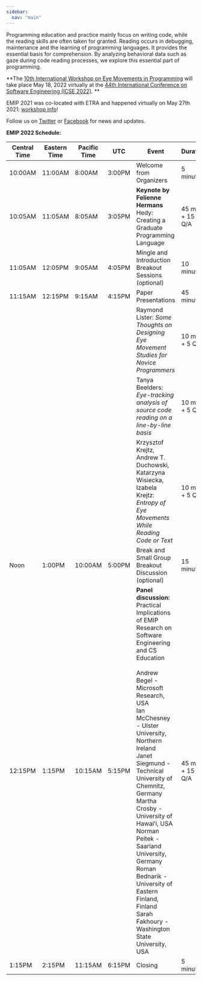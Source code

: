 ```yaml
---
sidebar:
  nav: "main"
---
```

Programming education and practice mainly focus on writing code, while the reading skills are often taken for granted. Reading occurs in debugging, maintenance and the learning of programming languages. It provides the essential basis for comprehension. By analyzing behavioral data such as gaze during code reading processes, we explore this essential part of programming.

**The [10th International Workshop on Eye Movements in Programming](/workshop/emip-2022/) will take place May 18, 2022 virtually at the [44th International Conference on Software Engineering (ICSE 2022)](https://conf.researchr.org/home/icse-2022). **

EMIP 2021 was co-located with ETRA and happened virtually on May 27th 2021: [workshop info](/workshop/emip-2021)!

Follow us on [Twitter](https://twitter.com/emipws) or [Facebook](https://www.facebook.com/emipws/) for news and updates.

**EMIP 2022 Schedule:**

| Central Time | Eastern Time | Pacific Time | UTC | Event | Duration |
| --- | --- | --- | --- | --- | --- |
| 10:00AM | 11:00AM | 8:00AM | 3:00PM | Welcome from Organizers | 5 minutes |
| 10:05AM | 11:05AM | 8:05AM | 3:05PM | **Keynote by Felienne Hermans**<br />Hedy: Creating a Graduate Programming Language | 45 mins + 15 Q/A|
| 11:05AM | 12:05PM | 9:05AM | 4:05PM | Mingle and Introduction Breakout Sessions (optional) | 10 minutes |
| 11:15AM | 12:15PM | 9:15AM | 4:15PM | Paper Presentations | 45 minutes |
| | | | | Raymond Lister: *Some Thoughts on Designing Eye Movement Studies for Novice Programmers* | 10 mins + 5 Q/A |
| | | | | Tanya Beelders: *Eye-tracking analysis of source code reading on a line-by-line basis* | 10 mins + 5 Q/A |
| | | | | Krzysztof Krejtz, Andrew T. Duchowski, Katarzyna Wisiecka, Izabela Krejtz: *Entropy of Eye Movements While Reading Code or Text* | 10 mins + 5 Q/A |
| Noon | 1:00PM | 10:00AM | 5:00PM | Break and Small Group Breakout Discussion (optional) | 15 minutes
| 12:15PM | 1:15PM | 10:15AM | 5:15PM | **Panel discussion:** Practical Implications of EMIP Research on Software Engineering and CS Education<br /><br />Andrew Begel - Microsoft Research, USA<br />Ian McChesney - Ulster University, Northern Ireland<br />Janet Siegmund - Technical University of Chemnitz, Germany<br />Martha Crosby - University of Hawaiʻi, USA<br />Norman Peitek - Saarland University, Germany<br />Roman Bednarik - University of Eastern Finland, Finland<br />Sarah Fakhoury - Washington State University, USA | 45 mins + 15 Q/A |
| 1:15PM | 2:15PM | 11:15AM | 6:15PM | Closing | 5 minutes |
